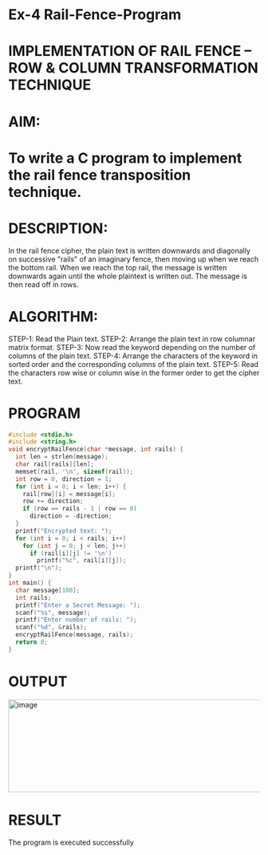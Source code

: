 # Ex-4 Rail-Fence-Program

# IMPLEMENTATION OF RAIL FENCE – ROW & COLUMN TRANSFORMATION TECHNIQUE

# AIM:
# To write a C program to implement the rail fence transposition technique.

# DESCRIPTION:
In the rail fence cipher, the plain text is written downwards and diagonally on successive "rails" of an imaginary fence, then moving up when we reach the bottom rail. When we reach the top rail, the message is written downwards again until the whole plaintext is written out. The message is then read off in rows.

# ALGORITHM:
STEP-1: Read the Plain text.
STEP-2: Arrange the plain text in row columnar matrix format.
STEP-3: Now read the keyword depending on the number of columns of the plain text.
STEP-4: Arrange the characters of the keyword in sorted order and the corresponding columns of the plain text.
STEP-5: Read the characters row wise or column wise in the former order to get the cipher text.

# PROGRAM
~~~c
#include <stdio.h>
#include <string.h>
void encryptRailFence(char *message, int rails) {
  int len = strlen(message);
  char rail[rails][len];
  memset(rail, '\n', sizeof(rail));
  int row = 0, direction = 1;
  for (int i = 0; i < len; i++) {
    rail[row][i] = message[i];
    row += direction;
    if (row == rails - 1 | row == 0)
      direction = -direction;
  }
  printf("Encrypted text: ");
  for (int i = 0; i < rails; i++)
    for (int j = 0; j < len; j++)
      if (rail[i][j] != '\n')
        printf("%c", rail[i][j]);
  printf("\n");
}
int main() {
  char message[100];
  int rails;
  printf("Enter a Secret Message: ");
  scanf("%s", message);
  printf("Enter number of rails: ");
  scanf("%d", &rails);
  encryptRailFence(message, rails);
  return 0;
}
~~~
# OUTPUT
<img width="639" height="186" alt="image" src="https://github.com/user-attachments/assets/90e4e0c1-bc8b-42ca-9db6-668b085ee2b3" />

# RESULT
The program is executed successfully
